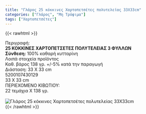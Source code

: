 ```yaml
---
title: "Γλάρος 25 κόκκινες Χαρτοπετσέτες πολυτελείας 33Χ33cm"
categories: ["Γλάρος", "Μη Τρόφιμα"]
tags: ["Χαρτοπετσέτες"]
---
```

{{< rawhtml >}}

<div class="sload193"><div class="product"><div id="sistatika">Περιγραφή:</div><div class="alltext"><b>25 ΚΟΚΚΙΝΕΣ ΧΑΡΤΟΠΕΤΣΕΤΕΣ ΠΟΛΥΤΕΛΕΙΑΣ 3 ΦΥΛΛΩΝ</b><br><b>Σύνθεση:</b> 100% καθαρή κυτταρίνη<br></div><div id="loipa">Λοιπά στοιχεία προϊόντος</div><div class="alltext">Καθ. βάρος 138 γρ. +/-5% κατά την παραγωγή<br>Διάσταση: 33 Χ 33 cm</div><div id="barcode"><div id="barimage1"></div><span id="bartext">5200107430129</span></div><div id="varos"><div id="dimimg"></div><span id="varostext">33 Χ 33 cm</span></div><div id="kivotio">ΠΕΡΙΕΧΟΜΕΝΟ ΚΙΒΩΤΙΟΥ:<br>22 τεμάχια Χ 138 γρ.</div><br><div class="pimg"><img alt="Γλάρος 25 κόκκινες Χαρτοπετσέτες πολυτελείας 33Χ33cm" title="Γλάρος 25 κόκκινες Χαρτοπετσέτες πολυτελείας 33Χ33cm" src="/media/images/glaros-25-kokkines-xartopetsetes-polyteleias-33x33cm.jpg"></div></div></div>
{{< /rawhtml >}}


